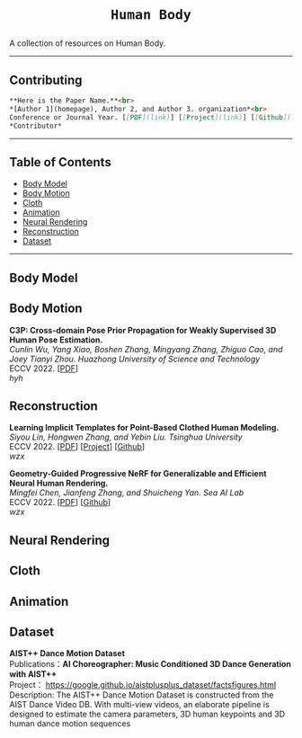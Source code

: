 # <p align=center>`Human Body`</p>
A collection of resources on Human Body.

------

## Contributing
``` markdown
**Here is the Paper Name.**<br>
*[Author 1](homepage), Author 2, and Author 3. organization*<br>
Conference or Journal Year. [[PDF](link)] [[Project](link)] [[Github](link)] [[Video](link)] [[Data](link)]
*Contributor*
```
------

## Table of Contents

- [Body Model](#Body-Model)
- [Body Motion](#Body-Motion)
- [Cloth](#Cloth)
- [Animation](#Cloth)
- [Neural Rendering](#Neural-Rendering)
- [Reconstruction](#Reconstruction)
- [Dataset](#Dataset)
------
## Body Model

## Body Motion

**C3P: Cross-domain Pose Prior Propagation for Weakly Supervised 3D Human Pose Estimation.**<br>
*Cunlin Wu, Yang Xiao, Boshen Zhang, Mingyang Zhang, Zhiguo Cao, and Joey Tianyi Zhou. Huazhong University of Science and Technology*<br>
ECCV 2022. [[PDF](https://www.ecva.net/papers/eccv_2022/papers_ECCV/papers/136650544.pdf)] <br>
*hyh*

## Reconstruction

**Learning Implicit Templates for Point-Based Clothed Human Modeling.**<br>
*Siyou Lin, Hongwen Zhang, and Yebin Liu. Tsinghua University*<br>
ECCV 2022. [[PDF](https://www.ecva.net/papers/eccv_2022/papers_ECCV/papers/136630211.pdf)] [[Project](https://jsnln.github.io/fite/index.html)] [[Github](https://github.com/jsnln/fite)] <br>
*wzx*

**Geometry-Guided Progressive NeRF for Generalizable and Efficient Neural Human Rendering.**<br>
*Mingfei Chen, Jianfeng Zhang, and Shuicheng Yan. Sea AI Lab*<br>
ECCV 2022. [[PDF](https://arxiv.org/pdf/2112.04312.pdf)] [[Github](https://github.com/sail-sg/GP-Nerf)] <br>
*wzx*
## Neural Rendering

## Cloth

## Animation

## Dataset
**AIST++ Dance Motion Dataset**<br>
Publications：**AI Choreographer: Music Conditioned 3D Dance Generation with AIST++**<br>
Project： https://google.github.io/aistplusplus_dataset/factsfigures.html<br>
Description: The AIST++ Dance Motion Dataset is constructed from the AIST Dance Video DB. With multi-view videos, an elaborate pipeline is designed to estimate the camera parameters, 3D human keypoints and 3D human dance motion sequences


